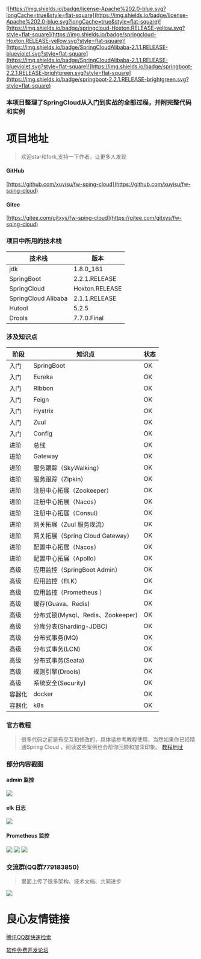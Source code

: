 ![https://img.shields.io/badge/license-Apache%202.0-blue.svg?longCache=true&style=flat-square](https://img.shields.io/badge/license-Apache%202.0-blue.svg?longCache=true&style=flat-square)![https://img.shields.io/badge/springcloud-Hoxton.RELEASE-yellow.svg?style=flat-square](https://img.shields.io/badge/springcloud-Hoxton.RELEASE-yellow.svg?style=flat-square)![https://img.shields.io/badge/SpringCloudAlibaba-2.1.1.RELEASE-blueviolet.svg?style=flat-square](https://img.shields.io/badge/SpringCloudAlibaba-2.1.1.RELEASE-blueviolet.svg?style=flat-square)![https://img.shields.io/badge/springboot-2.2.1.RELEASE-brightgreen.svg?style=flat-square](https://img.shields.io/badge/springboot-2.2.1.RELEASE-brightgreen.svg?style=flat-square)

### 本项目整理了SpringCloud从入门到实战的全部过程，并附完整代码和实例
# 项目地址
>欢迎star和fork,支持一下作者，让更多人发现
#### GitHub
[https://github.com/xuyisu/fw-sping-cloud](https://github.com/xuyisu/fw-sping-cloud)
#### Gitee
[https://gitee.com/gitxys/fw-sping-cloud](https://gitee.com/gitxys/fw-sping-cloud)
 
### 项目中所用的技术栈
|  技术栈   |  版本 |
| --- | --- |
|  jdk |   1.8.0_161  |
|  SpringBoot   | 2.2.1.RELEASE   |
|  SpringCloud   | Hoxton.RELEASE   |
|  SpringCloud Alibaba   | 2.1.1.RELEASE   |
|  Hutool   | 5.2.5   |
|  Drools   | 7.7.0.Final   |
 
### 涉及知识点
|   阶段  |  知识点   | 状态   |
| --- | --- |--- |
| 入门    |   SpringBoot  |   OK  |
| 入门    |   Eureka|   OK  |
| 入门    |   RIbbon|   OK  |
| 入门    |   Feign|   OK  |
| 入门    |   Hystrix|   OK  |
| 入门    |   Zuul|   OK  |
| 入门    |   Config|   OK  |
| 进阶    |   总线|   OK  |
| 进阶    |   Gateway|   OK |
| 进阶    |   服务跟踪（SkyWalking）|   OK  |
| 进阶    |   服务跟踪（Zipkin）|   OK  |
| 进阶    |   注册中心拓展（Zookeeper）|   OK |
| 进阶    |   注册中心拓展（Nacos）|   OK |
| 进阶    |   注册中心拓展（Consul）|  OK |
| 进阶    |  网关拓展（Zuul 服务现流）|   OK  |
| 进阶    |  网关拓展（Spring Cloud Gateway）|   OK  |
| 进阶    |   配置中心拓展（Nacos）|  OK |
| 进阶    |   配置中心拓展（Apollo）|  OK |
| 高级    |   应用监控（SpringBoot Admin）|   OK  |
| 高级    |   应用监控（ELK）|   OK  |
| 高级    |   应用监控（Prometheus ）|  OK  |
| 高级    |   缓存(Guava、Redis) |   OK  |
| 高级    |   分布式锁(Mysql、Redis、Zookeeper) |   OK  |
| 高级    | 分库分表(Sharding-JDBC)  |  OK  |
| 高级    | 分布式事务(MQ)  |  OK  |
| 高级    | 分布式事务(LCN)  |  OK  |
| 高级    | 分布式事务(Seata)  |  OK  |
| 高级    | 规则引擎(Drools)  |  OK  |
| 高级    | 系统安全(Security)  |  OK  |
| 容器化   |   docker |   OK  |
| 容器化   |   k8s|   OK  |

 
### 官方教程
 >很多代码之前是有交互和修改的，具体请参考教程使用，当然如果你已经精通Spring Cloud ，阅读这些案例也会帮你回顾和加深印象。
 [教程地址](https://www.kancloud.cn/xuyisu/springcloud_springboot)


### 部分内容截图
#### admin 监控
![](images/admin.png)
#### elk 日志
![](images/elk.png)
#### Prometheus  监控
![](images/dockerjk.png)
![](images/mysqljk.png)
![](images/redisjk.png)

### 交流群(QQ群779183850)
>里面上传了很多架构、技术文档、共同进步

![](images/security技术交流群二维码.png)



 # 良心友情链接

[腾讯QQ群快速检索](http://u.720life.cn/s/8cf73f7c)

[软件免费开发论坛](http://u.720life.cn/s/bbb01dc0)